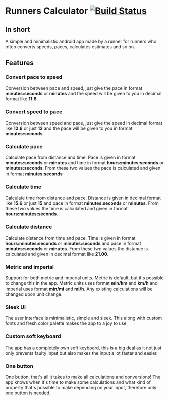 # Runners Calculator [![Build Status](https://travis-ci.org/rnyholm/runcalc.svg?branch=master)](https://travis-ci.org/rnyholm/runcalc)

## In short
A simple and minimalistic android app made by a runner for runners who often converts speeds, paces, calculates estimates and so on.

## Features
### Convert pace to speed
Conversion between pace and speed, just give the pace in format **minutes:seconds** or **minutes** and the speed will be given to you in
decimal format like **11.6**.

### Convert speed to pace
Conversion between speed and pace, just give the speed in decimal format like **12.6** or just **12** and the pace will be given to you 
in format **minutes:seconds**.

### Calculate pace
Calculate pace from distance and time. Pace is given in format **minutes:seconds** or **minutes** and time in format 
**hours:minutes:seconds** or **minutes:seconds**. From these two values the pace is calculated and given in format **minutes:seconds**

### Calculate time
Calculate time from distance and pace. Distance is given in decimal format like **15.6** or just **15** and pace in format 
**minutes:seconds** or **minutes**. From these two values the time is calculated and given in format **hours:minutes:seconds**.

### Calculate distance
Calculate distance from time and pace. Time is given in format **hours:minutes:seconds** or **minutes:seconds** and pace in format 
**minutes:seconds** or **minutes**. From these two values the distance is calculated and given in decimal format like **21.00**.

### Metric and imperial
Support for both metric and imperial units. Metric is default, but it's possible to change this in the app. Metric units uses format
**min/km** and **km/h** and imperial uses format **min/mi** and **mi/h**. Any existing calculations will be changed upon unit change.

### Sleek UI
The user interface is minimalistic, simple and sleek. This along with custom fonts and fresh color palette makes the app to a joy to use

### Custom soft keyboard
The app has a completely own soft keyboard, this is a big deal as it not just only prevents faulty input but also
makes the input a lot faster and easier.

### One button
One button, that's all it takes to make all calculations and conversions! The app knows when it's time to make some calculations
and what kind of property that's possible to make depending on your input, therefore only one button is needed.
